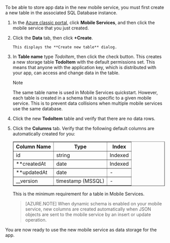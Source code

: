 To be able to store app data in the new mobile service, you must first create a new table in the associated SQL Database instance.

1. In the [Azure classic portal](https://manage.windowsazure.com/), click **Mobile Services**, and then click the mobile service that you just created.
2. Click the **Data** tab, then click **+Create**.
   
       This displays the **Create new table** dialog.
3. In **Table name** type *TodoItem*, then click the check button. This creates a new storage table **TodoItem** with the default permissions set. This means that anyone with the application key, which is distributed with your app, can access and change data in the table. 
   
   > [!NOTE]
   > The same table name is used in Mobile Services quickstart. However, each table is created in a schema that is specific to a given mobile service. This is to prevent data collisions when multiple mobile services use the same database.
   > 
   > 
4. Click the new **TodoItem** table and verify that there are no data rows.
5. Click the **Columns** tab. Verify that the following default columns are automatically created for you: 
   
    <table border="1" cellpadding="10">
     <tr>
     <th>Column Name</th>
     <th>Type</th>
     <th>Index</th>
     </tr>
     <tr>
     <td>id</td>
     <td>string</td>
     <td>Indexed</td>
     </tr>
     <tr>
     <td>**createdAt</td>
     <td>date</td>
     <td>Indexed</td>
     </tr>
     <tr>
     <td>**updatedAt</td>
     <td>date</td>
     <td><font color="transparent">-</font></td>
     </tr>
     <tr>
     <td>__version</td>
     <td>timestamp (MSSQL)</td>
     <td><font color="transparent">-</font></td>
     </tr>     
     </table>     

      This is the minimum requirement for a table in Mobile Services. 

    > [AZURE.NOTE] When dynamic schema is enabled on your mobile service, new columns are created automatically when JSON objects are sent to the mobile service by an insert or update operation.

You are now ready to use the new mobile service as data storage for the app.

